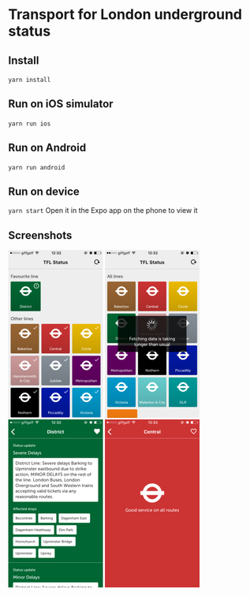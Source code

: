# Transport for London underground status

## Install
`yarn install`

## Run on iOS simulator
`yarn run ios`

## Run on Android
`yarn run android`

## Run on device
`yarn start`
Open it in the Expo app on the phone to view it

## Screenshots
![screenshot 1](screenshots/IMG-1.PNG) ![screenshot 2](screenshots/IMG-2.PNG) ![screenshot 3](screenshots/IMG-3.PNG) ![screenshot 4](screenshots/IMG-4.PNG)